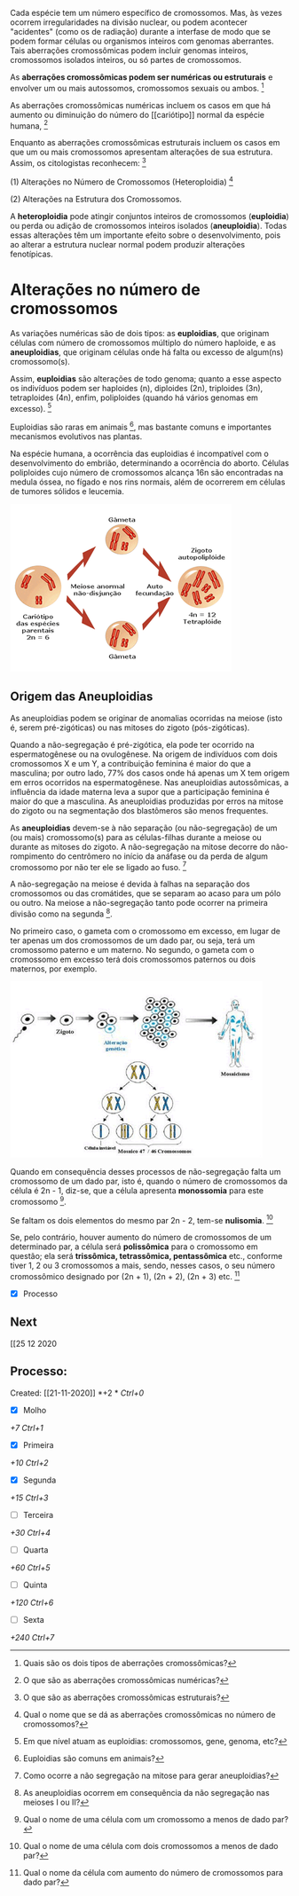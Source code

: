 Cada espécie tem um número específico de cromossomos. Mas, às vezes ocorrem irregularidades na divisão nuclear, ou podem acontecer "acidentes" (como os de radiação) durante a interfase de modo que se podem formar células ou organismos inteiros com genomas aberrantes. Tais aberrações cromossômicas podem incluir genomas inteiros, cromossomos isolados inteiros, ou só partes de cromossomos.

As **aberrações cromossômicas podem ser numéricas ou estruturais** e envolver um ou mais autossomos, cromossomos sexuais ou ambos. [^1]

[^1]: Quais são os dois tipos de aberrações cromossômicas?

As aberrações cromossômicas numéricas incluem os casos em que há aumento ou diminuição do número do [[cariótipo]] normal da espécie humana, [^2]

[^2]: O que são as aberrações cromossômicas numéricas?

Enquanto as aberrações cromossômicas estruturais incluem os casos em que um ou mais cromossomos apresentam alterações de sua estrutura. Assim, os citologistas reconhecem: [^3]

[^3]: O que são as aberrações cromossômicas estruturais?

(1) Alterações no Número de Cromossomos (Heteroploidia) [^4]

[^4]: Qual o nome que se dá as aberrações cromossômicas no número de cromossomos?

(2) Alterações na Estrutura dos Cromossomos.

A **heteroploidia** pode atingir conjuntos inteiros de cromossomos (**euploidia**) ou perda ou adição de cromossomos inteiros isolados (**aneuploidia**). Todas essas alterações têm um importante efeito sobre o desenvolvimento, pois ao alterar a estrutura nuclear normal podem produzir alterações fenotípicas.

# Alterações no número de cromossomos

As variações numéricas são de dois tipos: as **euploidias**, que originam células com número de cromossomos múltiplo do número haploide, e as **aneuploidias**, que originam células onde há falta ou excesso de algum(ns) cromossomo(s). 

Assim, **euploidias** são alterações de todo genoma; quanto a esse aspecto os indivíduos podem ser haploides (n), diploides (2n), triploides (3n), tetraploides (4n), enfim, poliploides (quando há vários genomas em excesso). [^5]

[^5]: Em que nível atuam as euploidias: cromossomos, gene, genoma, etc?

Euploidias são raras em animais [^6], mas bastante comuns e importantes mecanismos evolutivos nas plantas.

[^6]: Euploidias são comuns em animais?

Na espécie humana, a ocorrência das euploidias é incompatível com o desenvolvimento do embrião, determinando a ocorrência do aborto. Células poliploides cujo número de cromossomos alcança 16n são encontradas na medula óssea, no fígado e nos rins normais, além de ocorrerem em células de tumores sólidos e leucemia.

![](Imagens/Pasted%20image%2020201006215929.png)

## Origem das Aneuploidias

As aneuploidias podem se originar de anomalias ocorridas na meiose (isto é, serem pré-zigóticas) ou nas mitoses do zigoto (pós-zigóticas).

Quando a não-segregação é pré-zigótica, ela pode ter ocorrido na espermatogênese ou na ovulogênese. Na origem de indivíduos com dois cromossomos X e um Y, a contribuição feminina é maior do que a masculina; por outro lado, 77% dos casos onde há apenas um X tem origem em erros ocorridos na espermatogênese. Nas aneuploidias autossômicas, a influência da idade materna leva a supor que a participação feminina é maior do que a masculina. As aneuploidias produzidas por erros na mitose do zigoto ou na segmentação dos blastômeros são menos frequentes.

As **aneuploidias** devem-se à não separação (ou não-segregação) de um (ou mais) cromossomo(s) para as células-filhas durante a meiose ou durante as mitoses do zigoto. A não-segregação na mitose decorre do não-rompimento do centrômero no início da anáfase ou da perda de algum cromossomo por não ter ele se ligado ao fuso. [^7]

[^7]: Como ocorre a não segregação na mitose para gerar aneuploidias?

A não-segregação na meiose é devida à falhas na separação dos cromossomos ou das cromátides, que se separam ao acaso para um pólo ou outro. Na meiose a não-segregação tanto pode ocorrer na primeira divisão como na segunda [^8]. 

[^8]: As aneuploidias ocorrem em consequência da não segregação nas meioses I ou II?

No primeiro caso, o gameta com o cromossomo em excesso, em lugar de ter apenas um dos cromossomos de um dado par, ou seja, terá um cromossomo paterno e um materno. No segundo, o gameta com o cromossomo em excesso terá dois cromossomos paternos ou dois maternos, por exemplo.

![](Imagens/Pasted%20image%2020201006220112.png)

Quando em consequência desses processos de não-segregação falta um cromossomo de um dado par, isto é, quando o número de cromossomos da célula é 2n - 1, diz-se, que a célula apresenta **monossomia** para este cromossomo [^9]. 

[^9]: Qual o nome de uma célula com um cromossomo a menos de dado par?

Se faltam os dois elementos do mesmo par 2n - 2, tem-se **nulisomia**. [^10]

[^10]: Qual o nome de uma célula com dois cromossomos a menos de dado par?

Se, pelo contrário, houver aumento do número de cromossomos de um determinado par, a célula será **polissômica** para o cromossomo em questão; ela será **trissômica, tetrassômica, pentassômica** etc., conforme tiver 1, 2 ou 3 cromossomos a mais, sendo, nesses casos, o seu número cromossômico designado por (2n + 1), (2n + 2), (2n + 3) etc. [^11]

[^11]: Qual o nome da célula com aumento do número de cromossomos para dado par?


- [x] Processo 

## Next
[[25 12 2020
## Processo:
Created: [[21-11-2020]]
*+2 *  *Ctrl+0*
- [x] Molho  

*+7*  *Ctrl+1*

- [x] Primeira 

*+10*  *Ctrl+2*

- [x] Segunda

*+15*  *Ctrl+3*

- [ ] Terceira 

*+30*  *Ctrl+4*

- [ ] Quarta 

*+60*  *Ctrl+5*

- [ ] Quinta 

*+120*  *Ctrl+6*

- [ ] Sexta 

*+240*  *Ctrl+7*
